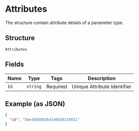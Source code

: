 
# Attributes

The structure contain attribute details of a parameter type.

## Structure

`Attributes`

## Fields

| Name | Type | Tags | Description |
|  --- | --- | --- | --- |
| `Id` | `string` | Required | Unique Attribute Identifier |

## Example (as JSON)

```json
{
  "id": "5be1603083b41d0b50110551"
}
```

